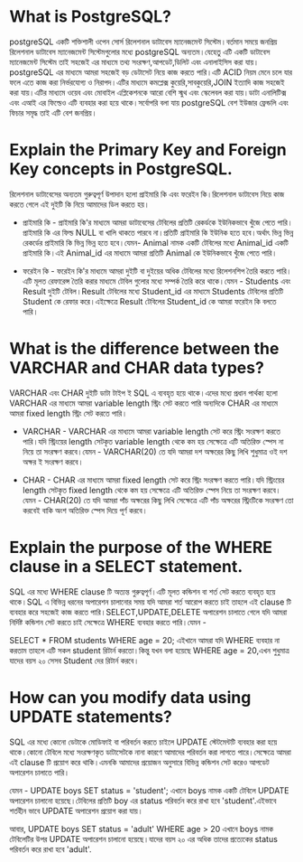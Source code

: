 # What is PostgreSQL?
postgreSQL একটি শক্তিশালী ওপেন সোর্স রিলেশনাল ডাটাবেস ম্যানেজমেন্ট সিস্টেম।বর্তমান সময়ে জনপ্রিয় রিলেশনাল ডাটাবেস ম্যানেজমেন্ট সিস্টেমগুলোর মধ্যে postgreSQL অন্যতম।যেহেতু এটি একটি ডাটাবেস ম্যানেজমেন্ট সিস্টেম তাই সহজেই এর মাধ্যমে তথ্য সংরক্ষণ,আপডেট,ডিলিট এবং এনালাইসিস করা যায়।postgreSQL এর মাধ্যমে আমরা সহজেই বড় ডেটাসেট নিয়ে কাজ করতে পারি।এটি ACID নিয়ম মেনে চলে যার ফলে এতে কাজ করা নির্ভরযোগ্য ও নিরাপদ।এটির মাধ্যমে কমপ্লেক্স কুয়েরি,সাবকুয়েরি,JOIN ইত্যাদি কাজ সহজেই করা যায়।এটির মাধ্যমে ওয়েব এবং মোবাইল এপ্লিকেশনকে আরো বেশি স্মুথ এবং স্কেলেবল করা যায়।ডাটা এনালিটিক্স এবং এআই এর ফিল্ডেও এটি ব্যবহার করা হয়ে থাকে।সর্বোপরি বলা যায় postgreSQL বেশ ইউজার ফ্রেন্ডলি এবং ফিচার সমৃদ্ধ তাই এটি বেশ জনপ্রিয়।

# Explain the Primary Key and Foreign Key concepts in PostgreSQL.
রিলেশনাল ডাটাবেসের অন্যতম গুরুত্বপূর্ণ উপাদান হলো প্রাইমারি কি এবং ফরেইন কি।রিলেশনাল ডাটাবেস নিয়ে কাজ করতে গেলে এই দুইটি কি নিয়ে আমাদের ডিল করতে হয়।

- প্রাইমারি কি - প্রাইমারি কি'র মাধ্যমে আমরা ডাটাবেসের টেবিলের প্রতিটি রেকর্ডকে ইউনিকভাবে খুঁজে পেতে পারি।প্রাইমারি কি এর ফিল্ড NULL বা খালি  থাকতে পারবে না।প্রতিটি প্রাইমারি কি ইউনিক হতে হবে।অর্থাৎ ভিন্ন ভিন্ন রেকর্ডের  প্রাইমারি কি ভিন্ন ভিন্ন হতে হবে।যেমন- Animal নামক একটি টেবিলের মধ্যে Animal_id একটি প্রাইমারি কি।এই Animal_id এর মাধ্যমে আমরা প্রতিটি Animal কে ইউনিকভাবে খুঁজে পেতে পারি।

- ফরেইন কি - ফরেইন কি'র মাধ্যমে আমরা দুইটি বা দুইয়ের অধিক টেবিলের মধ্যে রিলেশনশিপ তৈরি করতে পারি।এটি মূলত রেফারেন্স তৈরি করার মাধ্যমে টেবিল গুলোর মধ্যে সম্পর্ক তৈরি করে থাকে।যেমন - Students এবং Result দুইটি টেবিল।Result টেবিলের মধ্যে Student_id এর মাধ্যমে Students টেবিলের প্রতিটি Student কে রেফার করে।এইক্ষেত্রে Result টেবিলের Student_id কে আমরা ফরেইন কি বলতে পারি।

# What is the difference between the VARCHAR and CHAR data types?
VARCHAR এবং CHAR দুইটি ডাটা টাইপ ই SQL এ ব্যবহৃত হয়ে থাকে।এদের মধ্যে প্রধান পার্থক্য হলো VARCHAR এর মাধ্যমে আমরা variable length স্ট্রিং সেট করতে পারি অন্যদিকে CHAR এর মাধ্যমে আমরা fixed length স্ট্রিং সেট করতে পারি।

- VARCHAR - VARCHAR এর মাধ্যমে আমরা variable length সেট করে স্ট্রিং সংরক্ষণ করতে পারি।যদি স্ট্রিংয়ের length সেটকৃত variable length থেকে কম হয় সেক্ষেত্রে এটি অতিরিক্ত স্পেস না নিয়ে তা সংরক্ষণ করবে।যেমন - VARCHAR(20) তে যদি আমরা দশ অক্ষরের কিছু লিখি শুধুমাত্র ওই দশ অক্ষর ই সংরক্ষণ করবে।

- CHAR - CHAR এর মাধ্যমে আমরা fixed length সেট করে স্ট্রিং সংরক্ষণ করতে পারি।যদি স্ট্রিংয়ের length সেটকৃত fixed length থেকে কম হয় সেক্ষেত্রে এটি অতিরিক্ত স্পেস নিয়ে তা সংরক্ষণ করবে।যেমন - CHAR(20) তে যদি আমরা পাঁচ অক্ষরের কিছু লিখি সেক্ষেত্রে এটি পাঁচ অক্ষরের স্ট্রিংটিকে সংরক্ষণ তো করবেই বাকি অংশ অতিরিক্ত স্পেস দিয়ে পূর্ণ করবে।

# Explain the purpose of the WHERE clause in a SELECT statement.
SQL এর মধ্যে WHERE clause টি অত্যন্ত গুরুত্বপূর্ণ।এটি মূলত কন্ডিশন বা শর্ত সেট করতে ব্যবহৃত হয়ে থাকে।SQL এ বিভিন্ন ধরনের অপারেশন চালানোর সময় যদি আমরা শর্ত আরোপ করতে চাই তাহলে এই clause টি ব্যবহার করে সহজেই কাজ করতে পারি।SELECT,UPDATE,DELETE অপারেশন চালাতে গেলে যদি আমরা নির্দিষ্ট কন্ডিশন সেট করতে চাই সেক্ষেত্রে WHERE ব্যবহার করতে পারি।যেমন - 

SELECT * FROM students 
WHERE age = 20;
এইখানে আমরা যদি WHERE ব্যবহার না করতাম তাহলে এটি সকল student রিটার্ন করতো।কিন্তু যখন বলা হয়েছে WHERE age = 20,এখন শুধুমাত্র যাদের বয়স ২০ সেসব Student দের রিটার্ন করবে।

# How can you modify data using UPDATE statements?
SQL এর মধ্যে কোনো ডেটাকে মোডিফাই বা পরিবর্তন করতে চাইলে UPDATE স্টেটমেন্টটি ব্যবহার করা হয়ে থাকে।কোনো টেবিলে মধ্যে সংরক্ষণকৃত ডাটাসেটকে নানা কারণে আমাদের পরিবর্তন করা লাগতে পারে।সেক্ষেত্রে আমরা এই clause টি প্রয়োগ করে থাকি।এমনকি আমাদের প্রয়োজন অনুসারে বিভিন্ন কন্ডিশন সেট করেও আপডেট অপারেশন চালাতে পারি।

যেমন - 
UPDATE boys 
SET status = 'student';
এখানে boys নামক একটি টেবিলে UPDATE অপারেশন চালানো হয়েছে।টেবিলের প্রতিটি boy এর status পরিবর্তন করে রাখা হবে 'student'.এইভাবে শর্তহীন ভাবে UPDATE অপারেশন প্রয়োগ করা যায়।

আবার,
UPDATE boys
SET status = 'adult'
WHERE age > 20
এখানে boys নামক টেবিলেটির উপর UPDATE অপারেশন চালানো হয়েছে।যাদের বয়স ২০ এর অধিক তাদের প্রত্যেকের status পরিবর্তন করে রাখা হবে 'adult'.


